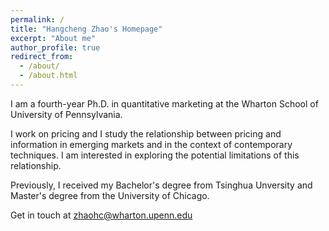 ```yaml
---
permalink: /
title: "Hangcheng Zhao's Homepage"
excerpt: "About me"
author_profile: true
redirect_from: 
  - /about/
  - /about.html
---
```


I am a fourth-year Ph.D. in quantitative marketing at the Wharton School of University of Pennsylvania. 

I work on pricing and I study the relationship between pricing and information in emerging markets and in the context of contemporary techniques. I am interested in exploring the potential limitations of this relationship.

Previously, I received my Bachelor's degree from Tsinghua Unversity and Master's degree from the University of Chicago. 

Get in touch at zhaohc@wharton.upenn.edu
